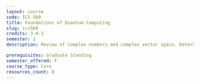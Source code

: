 ```yaml
---
layout: course
code: ICS 560
title: Foundations of Quantum Computing
slug: ics560
credits: 3-0-3
semester: 1
description: Review of complex numbers and complex vector space. Deterministic and probabilistic Systems. Quantum Systems. Quantum States. Reversible and Quantum Gates. Deutsch Algorithm. Deutsch-Josza Algorithm. Quantum Speedup. Quantum Programming Languages (Qiskit, Querk). Quantum Functions Implementation.

prerequisites: Graduate Standing
semester_offered: F
course_type: Core
resources_count: 0
---
```

